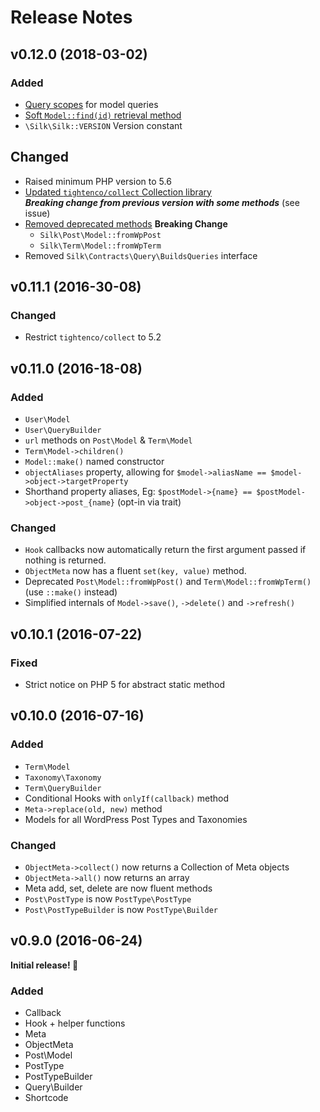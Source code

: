 # Release Notes

## v0.12.0 (2018-03-02)

### Added
- [Query scopes](https://github.com/aaemnnosttv/silk/issues/24) for model queries
- [Soft `Model::find(id)` retrieval method](https://github.com/aaemnnosttv/silk/issues/25)
- `\Silk\Silk::VERSION` Version constant

## Changed
- Raised minimum PHP version to 5.6
- [Updated `tightenco/collect` Collection library](https://github.com/aaemnnosttv/silk/issues/27)  
**_Breaking change from previous version with some methods_** (see issue)
- [Removed deprecated methods](https://github.com/aaemnnosttv/silk/issues/28) **Breaking Change**
  - `Silk\Post\Model::fromWpPost`
  - `Silk\Term\Model::fromWpTerm`
- Removed `Silk\Contracts\Query\BuildsQueries` interface

## v0.11.1 (2016-30-08)

### Changed
- Restrict `tightenco/collect` to 5.2

## v0.11.0 (2016-18-08)

### Added
- `User\Model`
- `User\QueryBuilder`
- `url` methods on `Post\Model` & `Term\Model`
- `Term\Model->children()`
- `Model::make()` named constructor
- `objectAliases` property, allowing for `$model->aliasName == $model->object->targetProperty`
- Shorthand property aliases, Eg: `$postModel->{name} == $postModel->object->post_{name}` (opt-in via trait)

### Changed
- `Hook` callbacks now automatically return the first argument passed if nothing is returned.
- `ObjectMeta` now has a fluent `set(key, value)` method.
- Deprecated `Post\Model::fromWpPost()` and `Term\Model::fromWpTerm()` (use `::make()` instead)
- Simplified internals of `Model->save()`, `->delete()` and `->refresh()`

## v0.10.1 (2016-07-22)

### Fixed
- Strict notice on PHP 5 for abstract static method

## v0.10.0 (2016-07-16)

### Added
- `Term\Model`
- `Taxonomy\Taxonomy`
- `Term\QueryBuilder`
- Conditional Hooks with `onlyIf(callback)` method
- `Meta->replace(old, new)` method
- Models for all WordPress Post Types and Taxonomies

### Changed
- `ObjectMeta->collect()` now returns a Collection of Meta objects
- `ObjectMeta->all()` now returns an array
- Meta add, set, delete are now fluent methods
- `Post\PostType` is now `PostType\PostType`
- `Post\PostTypeBuilder` is now `PostType\Builder`

## v0.9.0 (2016-06-24)

**Initial release! 🎉**

### Added
- Callback
- Hook + helper functions
- Meta
- ObjectMeta
- Post\Model
- PostType
- PostTypeBuilder
- Query\Builder
- Shortcode
